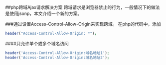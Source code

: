 ##php跨域Ajax请求解决方案
跨域请求是浏览器禁止的行为，一般情况下的做法是使用jsonp，本文介绍一个新的方案。

###通过设置Access-Control-Allow-Origin来实现跨域。
在php的代码中，添加

```php
header("Access-Control-Allow-Origin: *");
```
####只允许单个或多个域名访问

```php
header('Access-Control-Allow-Origin:域名地址1');
header('Access-Control-Allow-Origin:域名地址2');
```
